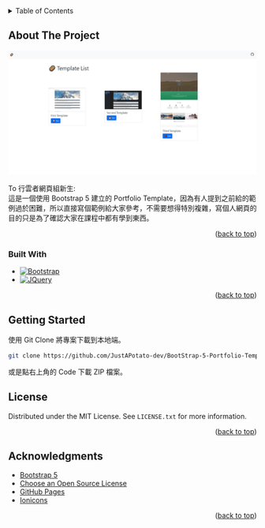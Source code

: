 <!-- TABLE OF CONTENTS -->
<details>
  <summary>Table of Contents</summary>
  <ol>
    <li>
      <a href="#about-the-project">About The Project</a>
      <ul>
        <li><a href="#built-with">Built With</a></li>
      </ul>
    </li>
    <li>
      <a href="#getting-started">Getting Started</a>
    </li>
    <li><a href="#license">License</a></li>
    <li><a href="#acknowledgments">Acknowledgments</a></li>
  </ol>
</details>

<!-- ABOUT THE PROJECT -->
## About The Project

[![BootStrap-5-Portfolio-Template Screen Shot][product-screenshot]](https://justapotato-dev.github.io/BootStrap-5-Portfolio-Template/index.html)

To 行雲者網頁組新生:<br>
這是一個使用 Bootstrap 5 建立的 Portfolio Template，因為有人提到之前給的範例過於困難，所以直接寫個範例給大家參考，不需要想得特別複雜，寫個人網頁的目的只是為了確認大家在課程中都有學到東西。

<p align="right">(<a href="#readme-top">back to top</a>)</p>

### Built With

* [![Bootstrap][Bootstrap.com]][Bootstrap-url]
* [![JQuery][JQuery.com]][JQuery-url]

<p align="right">(<a href="#readme-top">back to top</a>)</p>

<!-- GETTING STARTED -->
## Getting Started

使用 Git Clone 將專案下載到本地端。 

```sh
git clone https://github.com/JustAPotato-dev/BootStrap-5-Portfolio-Template
```

或是點右上角的 Code 下載 ZIP 檔案。

<!-- LICENSE -->
## License

Distributed under the MIT License. See `LICENSE.txt` for more information.

<p align="right">(<a href="#readme-top">back to top</a>)</p>

<!-- ACKNOWLEDGMENTS -->
## Acknowledgments

* [Bootstrap 5](https://getbootstrap.com)
* [Choose an Open Source License](https://choosealicense.com)
* [GitHub Pages](https://pages.github.com)
* [Ionicons](https://ionic.io/ionicons)

<p align="right">(<a href="#readme-top">back to top</a>)</p>

<!-- MARKDOWN LINKS & IMAGES -->
<!-- https://www.markdownguide.org/basic-syntax/#reference-style-links -->
[product-screenshot]: assets/images/TemplateList.jpg
[Bootstrap.com]: https://img.shields.io/badge/Bootstrap-563D7C?style=for-the-badge&logo=bootstrap&logoColor=white
[Bootstrap-url]: https://getbootstrap.com
[JQuery.com]: https://img.shields.io/badge/jQuery-0769AD?style=for-the-badge&logo=jquery&logoColor=white
[JQuery-url]: https://jquery.com 
[typed.js]: https://github.com/mattboldt/typed.js/
[Mountain-Image]: https://www.pexels.com/search/mountain/
